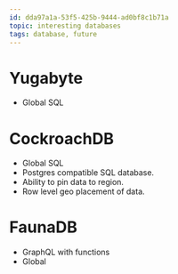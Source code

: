 ```yaml
---
id: dda97a1a-53f5-425b-9444-ad0bf8c1b71a
topic: interesting databases
tags: database, future
---
```


# Yugabyte

- Global SQL

# CockroachDB
- Global SQL
- Postgres compatible SQL database.
- Ability to pin data to region.
- Row level geo placement of data.

# FaunaDB

- GraphQL with functions
- Global